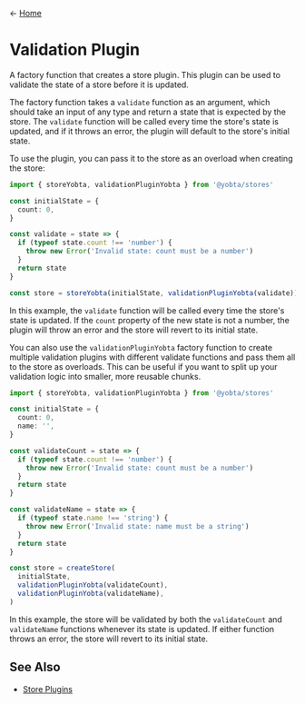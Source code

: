 &larr; [Home](../../../README.md)

# Validation Plugin

A factory function that creates a store plugin. This plugin can be used to validate the state of a store before it is updated.

The factory function takes a `validate` function as an argument, which should take an input of any type and return a state that is expected by the store. The `validate` function will be called every time the store's state is updated, and if it throws an error, the plugin will default to the store's initial state.

To use the plugin, you can pass it to the store as an overload when creating the store:

```ts
import { storeYobta, validationPluginYobta } from '@yobta/stores'

const initialState = {
  count: 0,
}

const validate = state => {
  if (typeof state.count !== 'number') {
    throw new Error('Invalid state: count must be a number')
  }
  return state
}

const store = storeYobta(initialState, validationPluginYobta(validate))
```

In this example, the `validate` function will be called every time the store's state is updated. If the `count` property of the new state is not a number, the plugin will throw an error and the store will revert to its initial state.

You can also use the `validationPluginYobta` factory function to create multiple validation plugins with different validate functions and pass them all to the store as overloads. This can be useful if you want to split up your validation logic into smaller, more reusable chunks.

```ts
import { storeYobta, validationPluginYobta } from '@yobta/stores'

const initialState = {
  count: 0,
  name: '',
}

const validateCount = state => {
  if (typeof state.count !== 'number') {
    throw new Error('Invalid state: count must be a number')
  }
  return state
}

const validateName = state => {
  if (typeof state.name !== 'string') {
    throw new Error('Invalid state: name must be a string')
  }
  return state
}

const store = createStore(
  initialState,
  validationPluginYobta(validateCount),
  validationPluginYobta(validateName),
)
```

In this example, the store will be validated by both the `validateCount` and `validateName` functions whenever its state is updated. If either function throws an error, the store will revert to its initial state.

## See Also

- [Store Plugins](../index.md)
